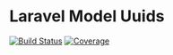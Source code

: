 # Laravel Model Uuids

[![Build Status](https://travis-ci.org/georgehanson/laravel-model-uuid.svg?branch=master)](https://travis-ci.org/georgehanson/laravel-model-uuid) [![Coverage](https://codecov.io/gh/georgehanson/laravel-model-uuid/branch/master/graph/badge.svg)](https://codecov.io/gh/georgehanson/laravel-model-uuid)

